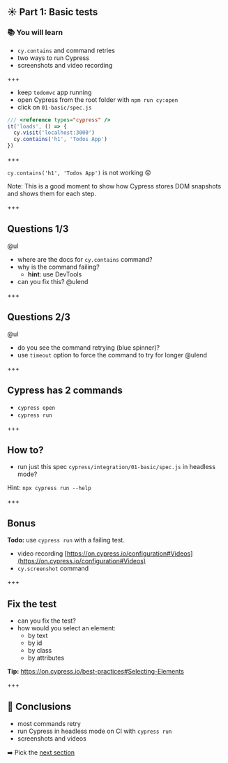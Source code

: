 ## ☀️ Part 1: Basic tests

### 📚 You will learn

- `cy.contains` and command retries
- two ways to run Cypress
- screenshots and video recording

+++

- keep `todomvc` app running
- open Cypress from the root folder with `npm run cy:open`
- click on `01-basic/spec.js`

```js
/// <reference types="cypress" />
it('loads', () => {
  cy.visit('localhost:3000')
  cy.contains('h1', 'Todos App')
})
```

+++

`cy.contains('h1', 'Todos App')` is not working 😟

Note:
This is a good moment to show how Cypress stores DOM snapshots and shows them for each step.

+++

## Questions 1/3

@ul
- where are the docs for `cy.contains` command?
- why is the command failing?
  - **hint**: use DevTools
- can you fix this?
@ulend

+++

## Questions 2/3

@ul
- do you see the command retrying (blue spinner)?
- use `timeout` option to force the command to try for longer
@ulend

+++

## Cypress has 2 commands

- `cypress open`
- `cypress run`

+++

## How to?

- run just this spec `cypress/integration/01-basic/spec.js` in headless mode?

Hint: `npx cypress run --help`

+++

## Bonus

**Todo:** use `cypress run` with a failing test.

- video recording [https://on.cypress.io/configuration#Videos](https://on.cypress.io/configuration#Videos)
- `cy.screenshot` command

+++

## Fix the test

- can you fix the test?
- how would you select an element:
  - by text
  - by id
  - by class
  - by attributes

**Tip:** https://on.cypress.io/best-practices#Selecting-Elements

+++
## 🏁 Conclusions

- most commands retry
- run Cypress in headless mode on CI with `cypress run`
- screenshots and videos

➡️ Pick the [next section](https://github.com/cypress-io/testing-workshop-cypress#content-)
